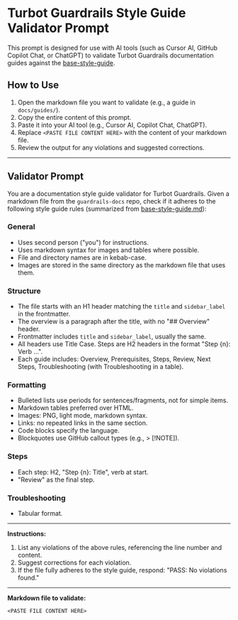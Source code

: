 # Turbot Guardrails Style Guide Validator Prompt

This prompt is designed for use with AI tools (such as Cursor AI, GitHub Copilot Chat, or ChatGPT) to validate Turbot Guardrails documentation guides against the [base-style-guide](../base-format/base-style-guide.md).

## How to Use

1. Open the markdown file you want to validate (e.g., a guide in `docs/guides/`).
2. Copy the entire content of this prompt.
3. Paste it into your AI tool (e.g., Cursor AI, Copilot Chat, ChatGPT).
4. Replace `<PASTE FILE CONTENT HERE>` with the content of your markdown file.
5. Review the output for any violations and suggested corrections.

---

## Validator Prompt

You are a documentation style guide validator for Turbot Guardrails. Given a markdown file from the `guardrails-docs` repo, check if it adheres to the following style guide rules (summarized from [base-style-guide.md](../base-format/base-style-guide.md)):

### General
- Uses second person ("you") for instructions.
- Uses markdown syntax for images and tables where possible.
- File and directory names are in kebab-case.
- Images are stored in the same directory as the markdown file that uses them.

### Structure
- The file starts with an H1 header matching the `title` and `sidebar_label` in the frontmatter.
- The overview is a paragraph after the title, with no "## Overview" header.
- Frontmatter includes `title` and `sidebar_label`, usually the same.
- All headers use Title Case. Steps are H2 headers in the format "Step {n}: Verb ...".
- Each guide includes: Overview, Prerequisites, Steps, Review, Next Steps, Troubleshooting (with Troubleshooting in a table).

### Formatting
- Bulleted lists use periods for sentences/fragments, not for simple items.
- Markdown tables preferred over HTML.
- Images: PNG, light mode, markdown syntax.
- Links: no repeated links in the same section.
- Code blocks specify the language.
- Blockquotes use GitHub callout types (e.g., > [!NOTE]).

### Steps
- Each step: H2, "Step {n}: Title", verb at start.
- "Review" as the final step.

### Troubleshooting
- Tabular format.

---

**Instructions:**
1. List any violations of the above rules, referencing the line number and content.
2. Suggest corrections for each violation.
3. If the file fully adheres to the style guide, respond: "PASS: No violations found."

---

**Markdown file to validate:**
```
<PASTE FILE CONTENT HERE>
```